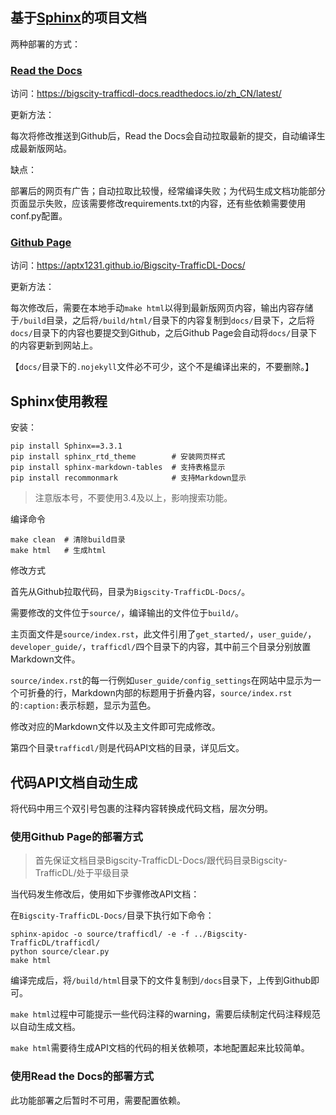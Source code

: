 ## 基于[Sphinx](http://sphinx-doc.org/)的项目文档

两种部署的方式：

### [Read the Docs](https://readthedocs.org/)

访问：https://bigscity-trafficdl-docs.readthedocs.io/zh_CN/latest/

更新方法：

每次将修改推送到Github后，Read the Docs会自动拉取最新的提交，自动编译生成最新版网站。

缺点：

部署后的网页有广告；自动拉取比较慢，经常编译失败；为代码生成文档功能部分页面显示失败，应该需要修改requirements.txt的内容，还有些依赖需要使用conf.py配置。

### [Github Page](https://pages.github.com/)

访问：https://aptx1231.github.io/Bigscity-TrafficDL-Docs/

更新方法：

每次修改后，需要在本地手动`make html`以得到最新版网页内容，输出内容存储于`/build`目录，之后将`/build/html/`目录下的内容复制到`docs/`目录下，之后将`docs/`目录下的内容也要提交到Github，之后Github Page会自动将`docs/`目录下的内容更新到网站上。

【`docs/`目录下的`.nojekyll`文件必不可少，这个不是编译出来的，不要删除。】

## Sphinx使用教程

安装：

```shell
pip install Sphinx==3.3.1
pip install sphinx_rtd_theme        # 安装网页样式
pip install sphinx-markdown-tables  # 支持表格显示
pip install recommonmark            # 支持Markdown显示
```

> 注意版本号，不要使用3.4及以上，影响搜索功能。

编译命令

```shell
make clean  # 清除build目录
make html   # 生成html
```

修改方式

首先从Github拉取代码，目录为`Bigscity-TrafficDL-Docs/`。

需要修改的文件位于`source/`，编译输出的文件位于`build/`。

主页面文件是`source/index.rst`，此文件引用了`get_started/`，`user_guide/`，`developer_guide/`，`trafficdl/`四个目录下的内容，其中前三个目录分别放置Markdown文件。

`source/index.rst`的每一行例如`user_guide/config_settings`在网站中显示为一个可折叠的行，Markdown内部的标题用于折叠内容，`source/index.rst`的`:caption:`表示标题，显示为蓝色。

修改对应的Markdown文件以及主文件即可完成修改。

第四个目录`trafficdl/`则是代码API文档的目录，详见后文。

## 代码API文档自动生成

将代码中用三个双引号包裹的注释内容转换成代码文档，层次分明。

### 使用Github Page的部署方式

> 首先保证文档目录Bigscity-TrafficDL-Docs/跟代码目录Bigscity-TrafficDL/处于平级目录

当代码发生修改后，使用如下步骤修改API文档：

在`Bigscity-TrafficDL-Docs/`目录下执行如下命令：

```shell
sphinx-apidoc -o source/trafficdl/ -e -f ../Bigscity-TrafficDL/trafficdl/
python source/clear.py
make html
```

编译完成后，将`/build/html`目录下的文件复制到`/docs`目录下，上传到Github即可。

`make html`过程中可能提示一些代码注释的warning，需要后续制定代码注释规范以自动生成文档。

`make html`需要待生成API文档的代码的相关依赖项，本地配置起来比较简单。

### 使用Read the Docs的部署方式

此功能部署之后暂时不可用，需要配置依赖。